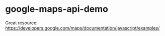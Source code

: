 # google-maps-api-demo


Great resource: https://developers.google.com/maps/documentation/javascript/examples/
